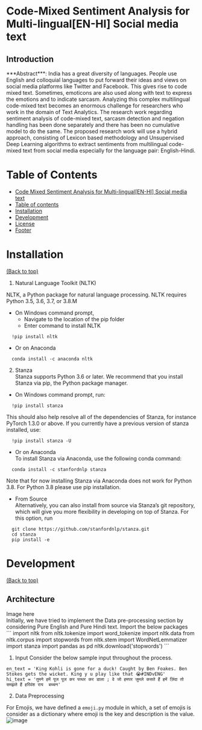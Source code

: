 # Code-Mixed Sentiment Analysis for Multi-lingual[EN-HI] Social media text

<h2>Introduction</h2>
***Abstract***: 
India has a great diversity of languages. People use English and colloquial languages to put forward their ideas and views on social media platforms like Twitter and Facebook. This gives rise to code mixed text. Sometimes, emoticons are also used along with text to express the emotions and to indicate sarcasm. Analyzing this complex multilingual code-mixed text becomes an enormous challenge for researchers who work in the domain of Text Analytics. The research work regarding sentiment analysis of code-mixed text, sarcasm detection and negation handling has been done separately and there has been no cumulative model to do the same. The proposed research work will use a hybrid approach, consisting of Lexicon based methodology and Unsupervised Deep Learning algorithms to extract sentiments from multilingual code-mixed text from social media especially for the language pair: English-Hindi.

# Table of Contents

- [Code Mixed Sentiment Analysis for Multi-lingual[EN-HI] Social media text](#code-mixed-sentiment-analysis-for-multi-lingual[en-hi]-social-media-text)
- [Table of contents](#table-of-contents)
- [Installation](#installation)
- [Development](#development)
- [License](#license)
- [Footer](#footer)


# Installation
[(Back to top)](#table-of-contents)<br>
1. Natural Language Toolkit (NLTK)

NLTK, a Python package for natural language processing. NLTK requires Python 3.5, 3.6, 3.7, or 3.8.M<br> 
- On Windows command prompt,<br>
  - Navigate to the location of the pip folder
  - Enter command to install NLTK <br>
```
  !pip install nltk
```  
- Or on Anaconda<br>
```
  conda install -c anaconda nltk
```
2. Stanza<br>
Stanza supports Python 3.6 or later. We recommend that you install Stanza via pip, the Python package manager. <br>
- On Windows command prompt, run:<br>
```
  !pip install stanza
```

This should also help resolve all of the dependencies of Stanza, for instance PyTorch 1.3.0 or above.
If you currently have a previous version of stanza installed, use:<br>
```
  !pip install stanza -U
```
- Or on Anaconda<br>
To install Stanza via Anaconda, use the following conda command:<br>
```
  conda install -c stanfordnlp stanza
```
Note that for now installing Stanza via Anaconda does not work for Python 3.8. For Python 3.8 please use pip installation. <br>
- From Source <br>
Alternatively, you can also install from source via Stanza’s git repository, which will give you more flexibility in developing on top of Stanza. For this option, run<br>
```
  git clone https://github.com/stanfordnlp/stanza.git
  cd stanza
  pip install -e 
```
 
 # Development
[(Back to top)](#table-of-contents)<br>
<h2>Architecture</h2>
Image here<br>
Initially, we have tried to implement the Data pre-processing section by considering Pure English and Pure Hindi text. Import the below packages<br>
```
import nltk
from nltk.tokenize import word_tokenize
import nltk.data
from nltk.corpus import stopwords
from nltk.stem import WordNetLemmatizer
import stanza
import pandas as pd
nltk.download('stopwords')
```

1. Input
Consider the below sample input throughout the process. 
```
en_text = 'King Kohli is gone for a duck! Caught by Ben Foakes. Ben Stokes gets the wicket. King y u play like that 😭#INDvENG'
hi_text = 'तुमने हमें पूज पूज कर पत्थर कर डाला ; वे जो हमपर जुमले कसते हैं हमें ज़िंदा तो समझते हैं हरिवंश राय  बच्चन'
```

2. Data Preprocessing

For Emojis, we have defined a `emoji.py` module in which, a set of emojis is consider as a dictionary where emoji is the key and description is the value.<br>
![image](https://user-images.githubusercontent.com/39995604/110206906-82428300-7ea6-11eb-8912-01d69a6b69dc.png)







 
